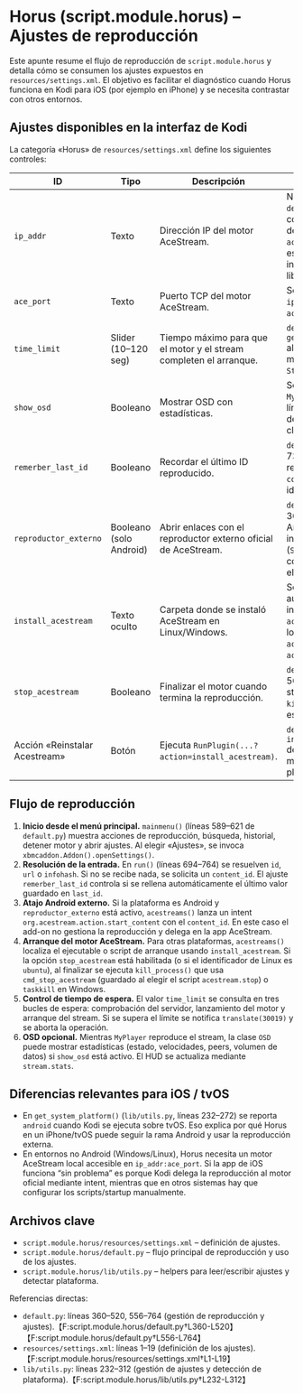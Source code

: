 # Horus (script.module.horus) – Ajustes de reproducción

Este apunte resume el flujo de reproducción de `script.module.horus` y detalla cómo se consumen los ajustes expuestos en `resources/settings.xml`. El objetivo es facilitar el diagnóstico cuando Horus funciona en Kodi para iOS (por ejemplo en iPhone) y se necesita contrastar con otros entornos.

## Ajustes disponibles en la interfaz de Kodi

La categoría «Horus» de `resources/settings.xml` define los siguientes controles:

| ID | Tipo | Descripción | Uso en código |
| --- | --- | --- | --- |
| `ip_addr` | Texto | Dirección IP del motor AceStream. | No se usa directamente en `default.py`; el add-on consulta la disponibilidad del motor a través de `acestream.server` usando este valor almacenado internamente por la librería. |
| `ace_port` | Texto | Puerto TCP del motor AceStream. | Se maneja igual que `ip_addr` dentro de `acestream.server`. |
| `time_limit` | Slider (10–120 seg) | Tiempo máximo para que el motor y el stream completen el arranque. | `default.py` lo consulta con `get_setting("time_limit")` al esperar el arranque del motor (`Engine`) y del `Stream`. |
| `show_osd` | Booleano | Mostrar OSD con estadísticas. | Se utiliza al inicializar `MyPlayer` (`default.py`, líneas 89–117) para decidir si se muestra la clase `OSD`. |
| `remerber_last_id` | Booleano | Recordar el último ID reproducido. | `default.py`, líneas 728–732: si está activo, pre rellena el último `content_id` al pedir un identificador manual. |
| `reproductor_externo` | Booleano (solo Android) | Abrir enlaces con el reproductor externo oficial de AceStream. | `default.py`, líneas 360–369: si está activado en Android, construye un intent (`StartAndroidActivity`) con el `content_id` y no usa el reproductor interno. |
| `install_acestream` | Texto oculto | Carpeta donde se instaló AceStream en Linux/Windows. | Se rellena automáticamente tras instalar el motor y luego `acestreams()` lo usa para localizar los scripts `acestream.start/stop` o `ace_engine.exe`. |
| `stop_acestream` | Booleano | Finalizar el motor cuando termina la reproducción. | `default.py`, líneas 556–561: después de parar el stream ejecuta `kill_process()` si este flag está activo. |
| Acción «Reinstalar Acestream» | Botón | Ejecuta `RunPlugin(...?action=install_acestream)`. | `default.py`, función `install_acestream()` descarga y despliega el motor apropiado según la plataforma. |

## Flujo de reproducción

1. **Inicio desde el menú principal.** `mainmenu()` (líneas 589–621 de `default.py`) muestra acciones de reproducción, búsqueda, historial, detener motor y abrir ajustes. Al elegir «Ajustes», se invoca `xbmcaddon.Addon().openSettings()`.
2. **Resolución de la entrada.** En `run()` (líneas 694–764) se resuelven `id`, `url` o `infohash`. Si no se recibe nada, se solicita un `content_id`. El ajuste `remerber_last_id` controla si se rellena automáticamente el último valor guardado en `last_id`.
3. **Atajo Android externo.** Si la plataforma es Android y `reproductor_externo` está activo, `acestreams()` lanza un intent `org.acestream.action.start_content` con el `content_id`. En este caso el add-on no gestiona la reproducción y delega en la app AceStream.
4. **Arranque del motor AceStream.** Para otras plataformas, `acestreams()` localiza el ejecutable o script de arranque usando `install_acestream`. Si la opción `stop_acestream` está habilitada (o si el identificador de Linux es `ubuntu`), al finalizar se ejecuta `kill_process()` que usa `cmd_stop_acestream` (guardado al elegir el script `acestream.stop`) o `taskkill` en Windows.
5. **Control de tiempo de espera.** El valor `time_limit` se consulta en tres bucles de espera: comprobación del servidor, lanzamiento del motor y arranque del stream. Si se supera el límite se notifica `translate(30019)` y se aborta la operación.
6. **OSD opcional.** Mientras `MyPlayer` reproduce el stream, la clase `OSD` puede mostrar estadísticas (estado, velocidades, peers, volumen de datos) si `show_osd` está activo. El HUD se actualiza mediante `stream.stats`.

## Diferencias relevantes para iOS / tvOS

* En `get_system_platform()` (`lib/utils.py`, líneas 232–272) se reporta `android` cuando Kodi se ejecuta sobre tvOS. Eso explica por qué Horus en un iPhone/tvOS puede seguir la rama Android y usar la reproducción externa.
* En entornos no Android (Windows/Linux), Horus necesita un motor AceStream local accesible en `ip_addr:ace_port`. Si la app de iOS funciona “sin problema” es porque Kodi delega la reproducción al motor oficial mediante intent, mientras que en otros sistemas hay que configurar los scripts/startup manualmente.

## Archivos clave

* `script.module.horus/resources/settings.xml` – definición de ajustes.
* `script.module.horus/default.py` – flujo principal de reproducción y uso de los ajustes.
* `script.module.horus/lib/utils.py` – helpers para leer/escribir ajustes y detectar plataforma.

Referencias directas:

* `default.py`: líneas 360–520, 556–764 (gestión de reproducción y ajustes).【F:script.module.horus/default.py†L360-L520】【F:script.module.horus/default.py†L556-L764】
* `resources/settings.xml`: líneas 1–19 (definición de los ajustes).【F:script.module.horus/resources/settings.xml†L1-L19】
* `lib/utils.py`: líneas 232–312 (gestión de ajustes y detección de plataforma).【F:script.module.horus/lib/utils.py†L232-L312】
